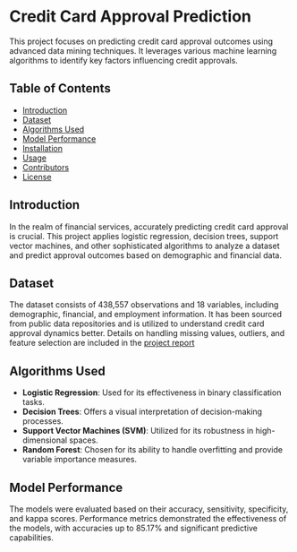 # Credit Card Approval Prediction

This project focuses on predicting credit card approval outcomes using advanced data mining techniques. It leverages various machine learning algorithms to identify key factors influencing credit approvals.

## Table of Contents
- [Introduction](#introduction)
- [Dataset](#dataset)
- [Algorithms Used](#algorithms-used)
- [Model Performance](#model-performance)
- [Installation](#installation)
- [Usage](#usage)
- [Contributors](#contributors)
- [License](#license)

## Introduction
In the realm of financial services, accurately predicting credit card approval is crucial. This project applies logistic regression, decision trees, support vector machines, and other sophisticated algorithms to analyze a dataset and predict approval outcomes based on demographic and financial data.

## Dataset
The dataset consists of 438,557 observations and 18 variables, including demographic, financial, and employment information. It has been sourced from public data repositories and is utilized to understand credit card approval dynamics better. Details on handling missing values, outliers, and feature selection are included in the [project report](https://github.com/theyashtailor/credit-card-approval-prediction/blob/main/Credit%20Card%20Approval%20prediction.pdf)

## Algorithms Used
- **Logistic Regression**: Used for its effectiveness in binary classification tasks.
- **Decision Trees**: Offers a visual interpretation of decision-making processes.
- **Support Vector Machines (SVM)**: Utilized for its robustness in high-dimensional spaces.
- **Random Forest**: Chosen for its ability to handle overfitting and provide variable importance measures.

## Model Performance
The models were evaluated based on their accuracy, sensitivity, specificity, and kappa scores. Performance metrics demonstrated the effectiveness of the models, with accuracies up to 85.17% and significant predictive capabilities.
